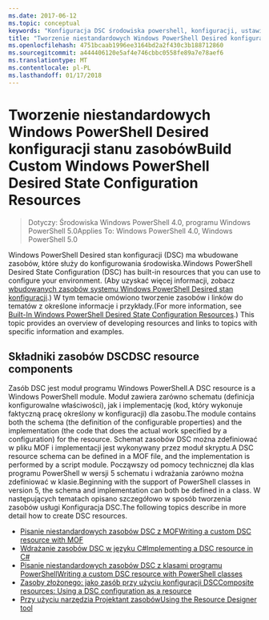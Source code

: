 ```yaml
---
ms.date: 2017-06-12
ms.topic: conceptual
keywords: "Konfiguracja DSC środowiska powershell, konfiguracji, ustawienia"
title: "Tworzenie niestandardowych Windows PowerShell Desired konfiguracji stanu zasobów"
ms.openlocfilehash: 4751bcaab1996ee3164bd2a2f430c3b188712860
ms.sourcegitcommit: a444406120e5af4e746cbbc0558fe89a7e78aef6
ms.translationtype: MT
ms.contentlocale: pl-PL
ms.lasthandoff: 01/17/2018
---
```

# <a name="build-custom-windows-powershell-desired-state-configuration-resources"></a><span data-ttu-id="e97c2-103">Tworzenie niestandardowych Windows PowerShell Desired konfiguracji stanu zasobów</span><span class="sxs-lookup"><span data-stu-id="e97c2-103">Build Custom Windows PowerShell Desired State Configuration Resources</span></span>

> <span data-ttu-id="e97c2-104">Dotyczy: Środowiska Windows PowerShell 4.0, programu Windows PowerShell 5.0</span><span class="sxs-lookup"><span data-stu-id="e97c2-104">Applies To: Windows PowerShell 4.0, Windows PowerShell 5.0</span></span>

<span data-ttu-id="e97c2-105">Windows PowerShell Desired stan konfiguracji (DSC) ma wbudowane zasobów, które służy do konfigurowania środowiska.</span><span class="sxs-lookup"><span data-stu-id="e97c2-105">Windows PowerShell Desired State Configuration (DSC) has built-in resources that you can use to configure your environment.</span></span> <span data-ttu-id="e97c2-106">(Aby uzyskać więcej informacji, zobacz [wbudowanych zasobów systemu Windows PowerShell Desired stan konfiguracji](builtInResource.md).) W tym temacie omówiono tworzenie zasobów i linków do tematów z określone informacje i przykłady.</span><span class="sxs-lookup"><span data-stu-id="e97c2-106">(For more information, see [Built-In Windows PowerShell Desired State Configuration Resources](builtInResource.md).) This topic provides an overview of developing resources and links to topics with specific information and examples.</span></span>

## <a name="dsc-resource-components"></a><span data-ttu-id="e97c2-107">Składniki zasobów DSC</span><span class="sxs-lookup"><span data-stu-id="e97c2-107">DSC resource components</span></span>

<span data-ttu-id="e97c2-108">Zasób DSC jest moduł programu Windows PowerShell.</span><span class="sxs-lookup"><span data-stu-id="e97c2-108">A DSC resource is a Windows PowerShell module.</span></span> <span data-ttu-id="e97c2-109">Moduł zawiera zarówno schematu (definicja konfigurowalne właściwości), jak i implementację (kod, który wykonuje faktyczną pracę określony w konfiguracji) dla zasobu.</span><span class="sxs-lookup"><span data-stu-id="e97c2-109">The module contains both the schema (the definition of the configurable properties) and the implementation (the code that does the actual work specified by a configuration) for the resource.</span></span> <span data-ttu-id="e97c2-110">Schemat zasobów DSC można zdefiniować w pliku MOF i implementacji jest wykonywany przez moduł skryptu.</span><span class="sxs-lookup"><span data-stu-id="e97c2-110">A DSC resource schema can be defined in a MOF file, and the implementation is performed by a script module.</span></span> <span data-ttu-id="e97c2-111">Począwszy od pomocy technicznej dla klas programu PowerShell w wersji 5 schematu i wdrażania zarówno można zdefiniować w klasie.</span><span class="sxs-lookup"><span data-stu-id="e97c2-111">Beginning with the support of PowerShell classes in version 5, the schema and implementation can both be defined in a class.</span></span> <span data-ttu-id="e97c2-112">W następujących tematach opisano szczegółowo w sposób tworzenia zasobów usługi Konfiguracja DSC.</span><span class="sxs-lookup"><span data-stu-id="e97c2-112">The following topics describe in more detail how to create DSC resources.</span></span>

* [<span data-ttu-id="e97c2-113">Pisanie niestandardowych zasobów DSC z MOF</span><span class="sxs-lookup"><span data-stu-id="e97c2-113">Writing a custom DSC resource with MOF</span></span>](authoringResourceMOF.md)
* [<span data-ttu-id="e97c2-114">Wdrażanie zasobów DSC w języku C#</span><span class="sxs-lookup"><span data-stu-id="e97c2-114">Implementing a DSC resource in C#</span></span>](authoringResourceMofCS.md)
* [<span data-ttu-id="e97c2-115">Pisanie niestandardowych zasobów DSC z klasami programu PowerShell</span><span class="sxs-lookup"><span data-stu-id="e97c2-115">Writing a custom DSC resource with PowerShell classes</span></span>](authoringResourceClass.md)
* [<span data-ttu-id="e97c2-116">Zasoby złożonego: jako zasób przy użyciu konfiguracji DSC</span><span class="sxs-lookup"><span data-stu-id="e97c2-116">Composite resources: Using a DSC configuration as a resource</span></span>](authoringResourceComposite.md)
* [<span data-ttu-id="e97c2-117">Przy użyciu narzędzia Projektant zasobów</span><span class="sxs-lookup"><span data-stu-id="e97c2-117">Using the Resource Designer tool</span></span>](authoringResourceMofDesigner.md)

